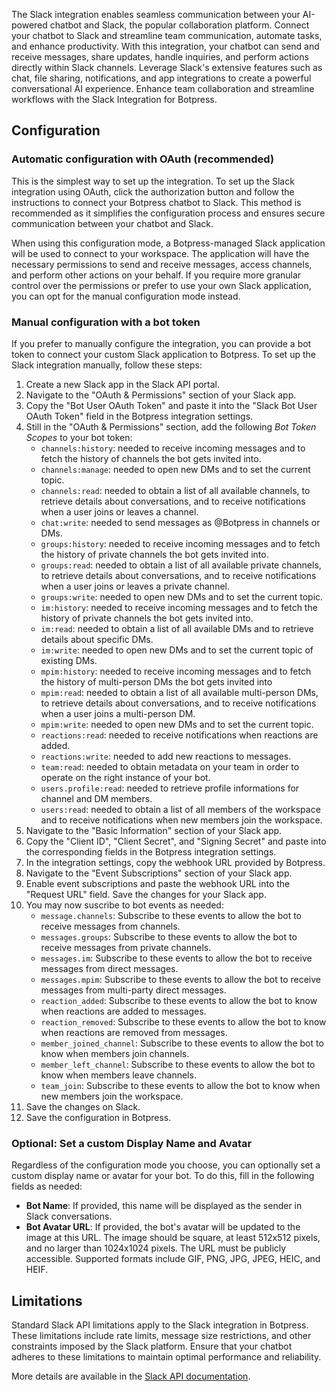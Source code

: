 The Slack integration enables seamless communication between your AI-powered chatbot and Slack, the popular collaboration platform. Connect your chatbot to Slack and streamline team communication, automate tasks, and enhance productivity. With this integration, your chatbot can send and receive messages, share updates, handle inquiries, and perform actions directly within Slack channels. Leverage Slack's extensive features such as chat, file sharing, notifications, and app integrations to create a powerful conversational AI experience. Enhance team collaboration and streamline workflows with the Slack Integration for Botpress.

## Configuration

### Automatic configuration with OAuth (recommended)

This is the simplest way to set up the integration. To set up the Slack integration using OAuth, click the authorization button and follow the instructions to connect your Botpress chatbot to Slack. This method is recommended as it simplifies the configuration process and ensures secure communication between your chatbot and Slack.

When using this configuration mode, a Botpress-managed Slack application will be used to connect to your workspace. The application will have the necessary permissions to send and receive messages, access channels, and perform other actions on your behalf. If you require more granular control over the permissions or prefer to use your own Slack application, you can opt for the manual configuration mode instead.

### Manual configuration with a bot token

If you prefer to manually configure the integration, you can provide a bot token to connect your custom Slack application to Botpress. To set up the Slack integration manually, follow these steps:

1. Create a new Slack app in the Slack API portal.
2. Navigate to the "OAuth & Permissions" section of your Slack app.
3. Copy the "Bot User OAuth Token" and paste it into the "Slack Bot User OAuth Token" field in the Botpress integration settings.
4. Still in the "OAuth & Permissions" section, add the following _Bot Token Scopes_ to your bot token:
   - `channels:history`: needed to receive incoming messages and to fetch the history of channels the bot gets invited into.
   - `channels:manage`: needed to open new DMs and to set the current topic.
   - `channels:read`: needed to obtain a list of all available channels, to retrieve details about conversations, and to receive notifications when a user joins or leaves a channel.
   - `chat:write`: needed to send messages as @Botpress in channels or DMs.
   - `groups:history`: needed to receive incoming messages and to fetch the history of private channels the bot gets invited into.
   - `groups:read`: needed to obtain a list of all available private channels, to retrieve details about conversations, and to receive notifications when a user joins or leaves a private channel.
   - `groups:write`: needed to open new DMs and to set the current topic.
   - `im:history`: needed to receive incoming messages and to fetch the history of private channels the bot gets invited into.
   - `im:read`: needed to obtain a list of all available DMs and to retrieve details about specific DMs.
   - `im:write`: needed to open new DMs and to set the current topic of existing DMs.
   - `mpim:history`: needed to receive incoming messages and to fetch the history of multi-person DMs the bot gets invited into
   - `mpim:read`: needed to obtain a list of all available multi-person DMs, to retrieve details about conversations, and to receive notifications when a user joins a multi-person DM.
   - `mpim:write`: needed to open new DMs and to set the current topic.
   - `reactions:read`: needed to receive notifications when reactions are added.
   - `reactions:write`: needed to add new reactions to messages.
   - `team:read`: needed to obtain metadata on your team in order to operate on the right instance of your bot.
   - `users.profile:read`: needed to retrieve profile informations for channel and DM members.
   - `users:read`: needed to obtain a list of all members of the workspace and to receive notifications when new members join the workspace.
5. Navigate to the "Basic Information" section of your Slack app.
6. Copy the "Client ID", "Client Secret", and "Signing Secret" and paste into the corresponding fields in the Botpress integration settings.
7. In the integration settings, copy the webhook URL provided by Botpress.
8. Navigate to the "Event Subscriptions" section of your Slack app.
9. Enable event subscriptions and paste the webhook URL into the "Request URL" field. Save the changes for your Slack app.
10. You may now suscribe to bot events as needed:
    - `message.channels`: Subscribe to these events to allow the bot to receive messages from channels.
    - `messages.groups`: Subscribe to these events to allow the bot to receive messages from private channels.
    - `messages.im`: Subscribe to these events to allow the bot to receive messages from direct messages.
    - `messages.mpim`: Subscribe to these events to allow the bot to receive messages from multi-party direct messages.
    - `reaction_added`: Subscribe to these events to allow the bot to know when reactions are added to messages.
    - `reaction_removed`: Subscribe to these events to allow the bot to know when reactions are removed from messages.
    - `member_joined_channel`: Subscribe to these events to allow the bot to know when members join channels.
    - `member_left_channel`: Subscribe to these events to allow the bot to know when members leave channels.
    - `team_join`: Subscribe to these events to allow the bot to know when new members join the workspace.
11. Save the changes on Slack.
12. Save the configuration in Botpress.

### Optional: Set a custom Display Name and Avatar

Regardless of the configuration mode you choose, you can optionally set a custom display name or avatar for your bot. To do this, fill in the following fields as needed:

- **Bot Name**: If provided, this name will be displayed as the sender in Slack conversations.
- **Bot Avatar URL**: If provided, the bot's avatar will be updated to the image at this URL. The image should be square, at least 512x512 pixels, and no larger than 1024x1024 pixels. The URL must be publicly accessible. Supported formats include GIF, PNG, JPG, JPEG, HEIC, and HEIF.

## Limitations

Standard Slack API limitations apply to the Slack integration in Botpress. These limitations include rate limits, message size restrictions, and other constraints imposed by the Slack platform. Ensure that your chatbot adheres to these limitations to maintain optimal performance and reliability.

More details are available in the [Slack API documentation](https://api.slack.com/apis/rate-limits).
